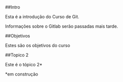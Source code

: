 ##Intro

Esta é a introdução do Curso de Git.

Informações sobre o Gitlab serão passadas mais tarde.

##Objetivos 

Estes são os objetivos do curso


##Topico 2

Este é o tópico 2*


*em construção
